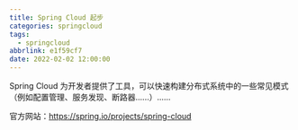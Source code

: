 ```yaml
---
title: Spring Cloud 起步
categories: springcloud
tags:
  - springcloud
abbrlink: e1f59cf7
date: 2022-02-02 12:00:00
---
```

Spring Cloud 为开发者提供了工具，可以快速构建分布式系统中的一些常见模式（例如配置管理、服务发现、断路器......）......

官方网站：https://spring.io/projects/spring-cloud
